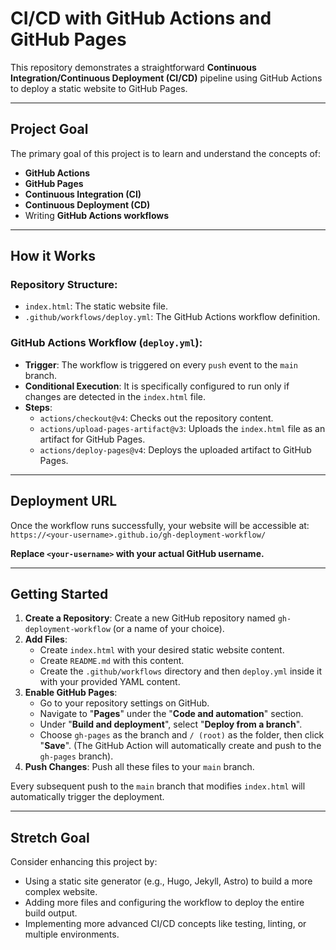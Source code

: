 # CI/CD with GitHub Actions and GitHub Pages

This repository demonstrates a straightforward **Continuous Integration/Continuous Deployment (CI/CD)** pipeline using GitHub Actions to deploy a static website to GitHub Pages.

---

## Project Goal

The primary goal of this project is to learn and understand the concepts of:

* **GitHub Actions**
* **GitHub Pages**
* **Continuous Integration (CI)**
* **Continuous Deployment (CD)**
* Writing **GitHub Actions workflows**

---

## How it Works

### Repository Structure:

* `index.html`: The static website file.
* `.github/workflows/deploy.yml`: The GitHub Actions workflow definition.

### GitHub Actions Workflow (`deploy.yml`):

* **Trigger**: The workflow is triggered on every `push` event to the `main` branch.
* **Conditional Execution**: It is specifically configured to run only if changes are detected in the `index.html` file.
* **Steps**:
    * `actions/checkout@v4`: Checks out the repository content.
    * `actions/upload-pages-artifact@v3`: Uploads the `index.html` file as an artifact for GitHub Pages.
    * `actions/deploy-pages@v4`: Deploys the uploaded artifact to GitHub Pages.

---

## Deployment URL

Once the workflow runs successfully, your website will be accessible at:
`https://<your-username>.github.io/gh-deployment-workflow/`

**Replace `<your-username>` with your actual GitHub username.**

---

## Getting Started

1.  **Create a Repository**: Create a new GitHub repository named `gh-deployment-workflow` (or a name of your choice).
2.  **Add Files**:
    * Create `index.html` with your desired static website content.
    * Create `README.md` with this content.
    * Create the `.github/workflows` directory and then `deploy.yml` inside it with your provided YAML content.
3.  **Enable GitHub Pages**:
    * Go to your repository settings on GitHub.
    * Navigate to "**Pages**" under the "**Code and automation**" section.
    * Under "**Build and deployment**", select "**Deploy from a branch**".
    * Choose `gh-pages` as the branch and `/ (root)` as the folder, then click "**Save**". (The GitHub Action will automatically create and push to the `gh-pages` branch).
4.  **Push Changes**: Push all these files to your `main` branch.

Every subsequent push to the `main` branch that modifies `index.html` will automatically trigger the deployment.

---

## Stretch Goal

Consider enhancing this project by:

* Using a static site generator (e.g., Hugo, Jekyll, Astro) to build a more complex website.
* Adding more files and configuring the workflow to deploy the entire build output.
* Implementing more advanced CI/CD concepts like testing, linting, or multiple environments.